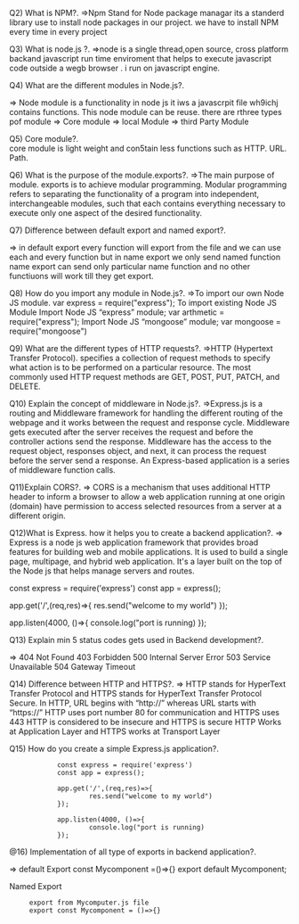 
   

Q2) What is NPM?.
=>Npm Stand for Node package managar its a standerd library use to install node packages in our project.
we have to install NPM every time in every project

           
Q3) What is node.js ?.
=>node is a single thread,open source, cross platform backand javascript run time enviroment that helps to execute javascript code outside a wegb browser .
i run on javascript engine.

           
Q4) What are the different modules in Node.js?.

=> Node module is a functionality  in node js it iws a javascrpit file wh9ichj contains functions.
This node module can be reuse.
 there are rthree types pof module 
=> Core module 
=> local Module
=> third Party Module

Q5) Core  module?.             
 core module is light weight and con5tain less functions 
 such as 
 HTTP.
 URL.
 Path.
                            
                
Q6) What is the purpose of the module.exports?.
 =>The main purpose of module. exports is to achieve modular programming. Modular programming refers to separating the functionality of a program into independent, interchangeable modules, such that each contains everything necessary to execute only one aspect of the desired functionality.

              

Q7) Difference between default export and named export?. 
        
=> in default export every function will export from the file and we can use each and every function but in name export we only send named function name export can send only particular name function and no other functiuons will work till they get export.

             
Q8) How do you import any module in Node.js?.
=>To import our own Node JS module.
var express = require("express");
To import existing Node JS Module Import Node JS “express” module;
var arthmetic = require("express");
Import Node JS “mongoose” module; 
var mongoose = require("mongoose")

              
       
Q9) What are the different types of HTTP requests?.
=>HTTP (Hypertext Transfer Protocol).
specifies a collection of request methods to specify what action is to be performed on a particular resource.
 The most commonly used HTTP request methods are GET, POST, PUT, PATCH, and DELETE. 


Q10) Explain the concept of middleware in Node.js?.
=>Express.js is a routing and Middleware framework for handling the different routing of the webpage and it works between the request and response cycle.
Middleware gets executed after the server receives the request and before the controller actions send the response.
Middleware has the access to the request object, responses object, and next, it can process the request before the server send a response.
 An Express-based application is a series of middleware function calls.

 Q11)Explain CORS?.
 => CORS is a mechanism that uses additional HTTP header to inform a browser to allow a web application running at one origin (domain) have permission to access selected resources from a server at a different origin. 
  

Q12)What is Express. how it helps you to create a backend application?.
=>  Express is a node js web application framework that provides broad features for building web and mobile applications. It is used to build a single page, multipage, and hybrid web application.
It's a layer built on the top of the Node js that helps manage servers and routes.

const express = require('express')
const app = express();

app.get('/',(req,res)=>{
        res.send("welcome to my world")
});

app.listen(4000, ()=>{
        console.log("port is running)
});

Q13) Explain min 5 status codes gets used in Backend development?.

=> 404 Not Found
   403 Forbidden
   500 Internal Server Error
   503 Service Unavailable
   504 Gateway Timeout


Q14) Difference between HTTP and HTTPS?.
=> HTTP stands for HyperText Transfer Protocol and HTTPS stands for HyperText Transfer Protocol Secure.
In HTTP, URL begins with “http://” whereas URL starts with “https://”
HTTP uses port number 80 for communication and HTTPS uses 443
HTTP is considered to be insecure and HTTPS is secure
HTTP Works at Application Layer and HTTPS works at Transport Layer



Q15) How do you create a simple Express.js application?.

                const express = require('express')
                const app = express();

                app.get('/',(req,res)=>{
                        res.send("welcome to my world")
                });

                app.listen(4000, ()=>{
                        console.log("port is running)
                });

@16) Implementation of all type of exports in backend application?.

=>  default Export
        const Mycomponent =()=>{}
        export default Mycomponent;
   
   Named Export
         
         export from Mycomputer.js file
         export const Mycomponent = ()=>{}


